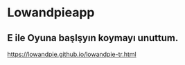 # Lowandpieapp
## E ile Oyuna başlşyın koymayı unuttum.
https://lowandpie.github.io/lowandpie-tr.html
